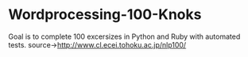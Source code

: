 # Wordprocessing-100-Knoks
Goal is to complete 100 excersizes in Python and Ruby with automated tests.
source->http://www.cl.ecei.tohoku.ac.jp/nlp100/
